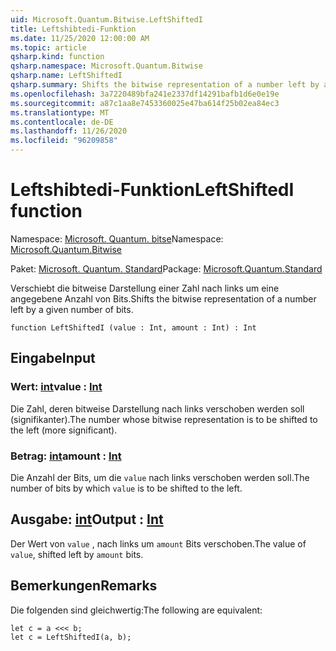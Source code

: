 ```yaml
---
uid: Microsoft.Quantum.Bitwise.LeftShiftedI
title: Leftshibtedi-Funktion
ms.date: 11/25/2020 12:00:00 AM
ms.topic: article
qsharp.kind: function
qsharp.namespace: Microsoft.Quantum.Bitwise
qsharp.name: LeftShiftedI
qsharp.summary: Shifts the bitwise representation of a number left by a given number of bits.
ms.openlocfilehash: 3a7220489bfa241e2337df14291bafb1d6e0e19e
ms.sourcegitcommit: a87c1aa8e7453360025e47ba614f25b02ea84ec3
ms.translationtype: MT
ms.contentlocale: de-DE
ms.lasthandoff: 11/26/2020
ms.locfileid: "96209858"
---
```

# <a name="leftshiftedi-function"></a><span data-ttu-id="baeab-102">Leftshibtedi-Funktion</span><span class="sxs-lookup"><span data-stu-id="baeab-102">LeftShiftedI function</span></span>

<span data-ttu-id="baeab-103">Namespace: [Microsoft. Quantum. bitse](xref:Microsoft.Quantum.Bitwise)</span><span class="sxs-lookup"><span data-stu-id="baeab-103">Namespace: [Microsoft.Quantum.Bitwise](xref:Microsoft.Quantum.Bitwise)</span></span>

<span data-ttu-id="baeab-104">Paket: [Microsoft. Quantum. Standard](https://nuget.org/packages/Microsoft.Quantum.Standard)</span><span class="sxs-lookup"><span data-stu-id="baeab-104">Package: [Microsoft.Quantum.Standard](https://nuget.org/packages/Microsoft.Quantum.Standard)</span></span>


<span data-ttu-id="baeab-105">Verschiebt die bitweise Darstellung einer Zahl nach links um eine angegebene Anzahl von Bits.</span><span class="sxs-lookup"><span data-stu-id="baeab-105">Shifts the bitwise representation of a number left by a given number of bits.</span></span>

```qsharp
function LeftShiftedI (value : Int, amount : Int) : Int
```


## <a name="input"></a><span data-ttu-id="baeab-106">Eingabe</span><span class="sxs-lookup"><span data-stu-id="baeab-106">Input</span></span>

### <a name="value--int"></a><span data-ttu-id="baeab-107">Wert: [int](xref:microsoft.quantum.lang-ref.int)</span><span class="sxs-lookup"><span data-stu-id="baeab-107">value : [Int](xref:microsoft.quantum.lang-ref.int)</span></span>

<span data-ttu-id="baeab-108">Die Zahl, deren bitweise Darstellung nach links verschoben werden soll (signifikanter).</span><span class="sxs-lookup"><span data-stu-id="baeab-108">The number whose bitwise representation is to be shifted to the left (more significant).</span></span>


### <a name="amount--int"></a><span data-ttu-id="baeab-109">Betrag: [int](xref:microsoft.quantum.lang-ref.int)</span><span class="sxs-lookup"><span data-stu-id="baeab-109">amount : [Int](xref:microsoft.quantum.lang-ref.int)</span></span>

<span data-ttu-id="baeab-110">Die Anzahl der Bits, um die `value` nach links verschoben werden soll.</span><span class="sxs-lookup"><span data-stu-id="baeab-110">The number of bits by which `value` is to be shifted to the left.</span></span>



## <a name="output--int"></a><span data-ttu-id="baeab-111">Ausgabe: [int](xref:microsoft.quantum.lang-ref.int)</span><span class="sxs-lookup"><span data-stu-id="baeab-111">Output : [Int](xref:microsoft.quantum.lang-ref.int)</span></span>

<span data-ttu-id="baeab-112">Der Wert von `value` , nach links um `amount` Bits verschoben.</span><span class="sxs-lookup"><span data-stu-id="baeab-112">The value of `value`, shifted left by `amount` bits.</span></span>

## <a name="remarks"></a><span data-ttu-id="baeab-113">Bemerkungen</span><span class="sxs-lookup"><span data-stu-id="baeab-113">Remarks</span></span>

<span data-ttu-id="baeab-114">Die folgenden sind gleichwertig:</span><span class="sxs-lookup"><span data-stu-id="baeab-114">The following are equivalent:</span></span>

```Q#
let c = a <<< b;
let c = LeftShiftedI(a, b);
```